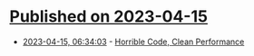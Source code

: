 # [Published on 2023-04-15](index.md)

* [2023-04-15, 06:34:03](https://lobste.rs/s/usxhy9/horrible_code_clean_performance) - [Horrible Code, Clean Performance](https://johnnysswlab.com/horrible-code-clean-performance/)
